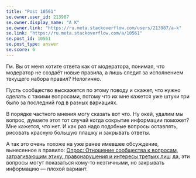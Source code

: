 ```yaml
---
title: "Post 10561"
se.owner.user_id: 213987
se.owner.display_name: "A K"
se.owner.link: "https://ru.meta.stackoverflow.com/users/213987/a-k"
se.link: "https://ru.meta.stackoverflow.com/a/10561"
se.post_id: 10561
se.post_type: answer
se.score: 6
---
```

<p>Гм. Вы от меня хотите ответа как от модератора, понимая, что модератор не создаёт новые правила, а лишь следит за исполнением текущего набора правил? Нелогично.</p>
<p>Пусть сообщество выскажется по этому поводу и скажет, что нужно сделать с такими вопросами, потому что их мне кажется уже штуки три было за последний год в разных вариациях.</p>
<p>В порядке частного мнения могу сказать вот что. Ну окей, удалим мы вопрос, думаете этот тот случай когда сокрытие информации поможет? Мне кажется, что нет. И как раз надо подобные вопросы оставлять, рисовать красную большую плашку и закрывать ответы.</p>
<p>А так это очень похоже на уже ранее имевшее обсуждение, вынесенное в правило: <a href="https://ru.meta.stackoverflow.com/q/2868/213987">Опрос: Отношение сообщества к вопросам, затрагивающим этику, правонарушения и интересы третьих лиц</a>: да, эти вопросы могут показаться кому-то неэтичными, но закрывать информацию — плохой вариант.</p>
